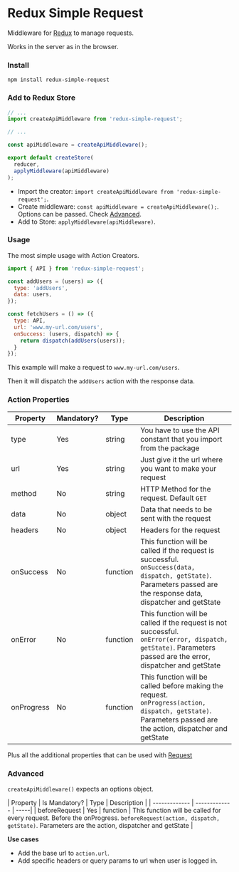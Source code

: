 # Redux Simple Request

Middleware for [Redux]() to manage requests.

Works in the server as in the browser.

### Install

```
npm install redux-simple-request
```

### Add to Redux Store

```javascript
// ...
import createApiMiddleware from 'redux-simple-request';

// ...

const apiMiddleware = createApiMiddleware();

export default createStore(
  reducer,
  applyMiddleware(apiMiddleware)
);
```

- Import the creator: `import createApiMiddleware from 'redux-simple-request';`.
- Create middleware: `const apiMiddleware = createApiMiddleware();`. Options can be passed. Check [Advanced]().
- Add to Store: `applyMiddleware(apiMiddleware)`.

### Usage

The most simple usage with Action Creators.

```javascript
import { API } from 'redux-simple-request';

const addUsers = (users) => ({
  type: 'addUsers',
  data: users,
});

const fetchUsers = () => ({
  type: API,
  url: 'www.my-url.com/users',
  onSuccess: (users, dispatch) => {
    return dispatch(addUsers(users));
  }
});
```

This example will make a request to `www.my-url.com/users`.

Then it will dispatch the `addUsers` action with the response data.

### Action Properties

| Property | Mandatory? | Type | Description |
| -------- | ---------- | ---- | ----------- |
| type      | Yes | string | You have to use the API constant that you import from the package |
| url      | Yes | string | Just give it the url where you want to make your request |
| method | No | string | HTTP Method for the request. Default `GET` |
| data | No | object | Data that needs to be sent with the request |
| headers | No | object | Headers for the request |
| onSuccess | No | function | This function will be called if the request is successful. `onSuccess(data, dispatch, getState)`. Parameters passed are the response data, dispatcher and getState |
| onError | No | function | This function will be called if the request is not successful. `onError(error, dispatch, getState)`. Parameters passed are the error, dispatcher and getState |
| onProgress | No | function | This function will be called before making the request. `onProgress(action, dispatch, getState)`. Parameters passed are the action, dispatcher and getState |

Plus all the additional properties that can be used with [Request](https://github.com/request/request#requestoptions-callback)

### Advanced

`createApiMiddleware()` expects an options object.

| Property      | Is Mandatory? | Type | Description  |
| ------------- | ------------- | -----|
| beforeRequest      | Yes | function | This function will be called for every request. Before the onProgress. `beforeRequest(action, dispatch, getState)`. Parameters are the action, dispatcher and getState |

**Use cases**

- Add the base url to `action.url`.
- Add specific headers or query params to url when user is logged in.
